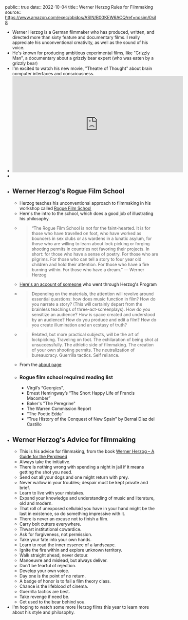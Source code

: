 public:: true
date:: 2022-10-04
title:: Werner Herzog Rules for Filmmaking
source:: https://www.amazon.com/exec/obidos/ASIN/B00KEW6ACQ/ref=nosim/0sil8

- Werner Herzog is a German filmmaker who has produced, written, and directed more than sixty feature and documentary films. I really appreciate his unconventional creativity, as well as the sound of his voice.
- He's known for producing ambitious experimental films, like "Grizzly Man", a documentary about a grizzly bear expert (who was eaten by a grizzly bear)
- I'm excited to watch his new movie, "Theatre of Thought" about brain computer interfaces and consciousness.
- <iframe width="560" height="315" src="https://www.youtube.com/embed/9P0nHSKwWMU" title="YouTube video player" frameborder="0" allow="accelerometer; autoplay; clipboard-write; encrypted-media; gyroscope; picture-in-picture" allowfullscreen></iframe>
-
- ## Werner Herzog's Rogue Film School
	- Herzog teaches his unconventional approach to filmmaking in his workshop called [Rogue Film School](http://www.roguefilmschool.com/default.asp)
	- Here's the intro to the school, which does a good job of illustrating his philosophy.
	- > “The Rogue Film School is not for the faint-hearted. It is for those who have travelled on foot, who have worked as bouncers in sex clubs or as wardens in a lunatic asylum, for those who are willing to learn about lock picking or forging shooting permits in countries not favoring their projects. In short: for those who have a sense of poetry. For those who are pilgrims. For those who can tell a story to four year old children and hold their attention. For those who have a fire burning within. For those who have a dream.” — Werner Herzog
	- [Here's an account of someone](https://www.indiewire.com/2014/09/12-things-i-learned-at-werner-herzogs-rogue-film-school-69693/) who went through Herzog's Program
	- > Depending on the materials, the attention will revolve around essential questions: how does music function in film? How do you narrate a story? (This will certainly depart from the brainless teachings of three-act-screenplays). How do you sensitize an audience? How is space created and understood by an audience? How do you produce and edit a film? How do you create illumination and an ecstasy of truth?
	- >Related, but more practical subjects, will be the art of lockpicking. Traveling on foot. The exhilaration of being shot at unsuccessfully. The athletic side of filmmaking. The creation of your own shooting permits. The neutralization of bureaucracy. Guerrilla tactics. Self reliance.
	- From the [about page](http://www.roguefilmschool.com/about.asp)
	- ### Rogue film school required reading list
		- Virgil’s “Georgics”,
		- Ernest Hemingway’s “The Short Happy Life of Francis Macomber”
		- Baker's "The Peregrine"
		- The Warren Commission Report
		- “The Poetic Edda”
		- “True History of the Conquest of New Spain” by Bernal Diaz del Castillo
- ## Werner Herzog's Advice for filmmaking
	- This is his advice for filmmaking, from the book [Werner Herzog – A Guide for the Perplexed](https://www.amazon.com/dp/B00KEW6ACQ?tag=mus0a-21)
	- Always take the initiative.
	- There is nothing wrong with spending a night in jail if it means getting the shot you need.
	- Send out all your dogs and one might return with prey.
	- Never wallow in your troubles; despair must be kept private and brief.
	- Learn to live with your mistakes.
	- Expand your knowledge and understanding of music and literature, old and modern.
	- That roll of unexposed celluloid you have in your hand might be the last in existence, so do something impressive with it.
	- There is never an excuse not to finish a film.
	- Carry bolt cutters everywhere.
	- Thwart institutional cowardice.
	- Ask for forgiveness, not permission.
	- Take your fate into your own hands.
	- Learn to read the inner essence of a landscape.
	- Ignite the fire within and explore unknown territory.
	- Walk straight ahead, never detour.
	- Manoeuvre and mislead, but always deliver.
	- Don’t be fearful of rejection.
	- Develop your own voice.
	- Day one is the point of no return.
	- A badge of honor is to fail a film theory class.
	- Chance is the lifeblood of cinema.
	- Guerrilla tactics are best.
	- Take revenge if need be.
	- Get used to the bear behind you.
- I'm hoping to watch some more Herzog films this year to learn more about his style and philosophy.